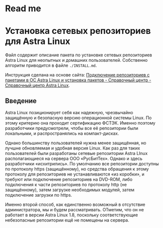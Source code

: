 # Read me

# Установка сетевых репозиториев для Astra Linux

Файл содержит описание пакета по установке сетевых репозиториев Astra Linux для неопытных и домашних пользователей. Собственно алгоритм приводится в файле `./INSTALL.md`.

Инструкция сделана на основе сайта: [Подключение репозиториев с пакетами в ОС Astra Linux и установка пакетов - Справочный центр - Справочный центр Astra Linux](https://wiki.astralinux.ru/pages/viewpage.action?pageId=3276859).

## Введение

Astra Linux позиционирует себя как надежную, чрезвычайно защищённую и безопасную версию операционной системы Linux. По этому критерию она проходит сертификацию ФСТЭК. Именно поэтому разработчики предусмотрели, чтобы все её репозитории были локальными, и распространялись на компакт-дисках.

Однако большинству пользователей нужна менее защищённая, но лучшне обновляемая и удобная версия Linux. Как раз для таких пользователей были разработаны сетевые репозитории Astra LInux располагающиеся на сервера ООО «РусБитТех». Однако и здесь разработчики «исхитрились». По умолчанию все репозитории доступны по протоколу https (защищённому), но средства обращения к этому протоколу для репозиториев не устанавливаются «из коробки», и требуют или подключение репозиториев на DVD-ROM, либо подключения к части репозиториев по протоколу http (не защищённому), затем загрузке необходимых модулей, затем подключение загрузки по https.

Именно второй способ, как единственно возможный в отсутствие администратора, мы и будем рассматривать. ОТметим, что он не работает в версии Astra Linux 1.8, поскольку соответствующие небезопасные репозитории ещё не помещены на сервера.
